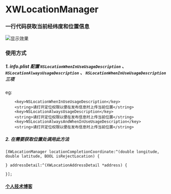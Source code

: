# XWLocationManager

### **一行代码获取当前经纬度和位置信息**

![显示效果](https://github.com/qxuewei/XWLocationManager/raw/master/GIF/XWLocationManagerGIF.gif)  

### 使用方式

##### 1. info.plist 配置 `NSLocationWhenInUseUsageDescription` 、`NSLocationAlwaysUsageDescription` 、 `NSLocationWhenInUseUsageDescription` 三项

eg:

```
    <key>NSLocationWhenInUseUsageDescription</key>
    <string>请打开定位权限以便在发布信息时上传当前位置</string>
    <key>NSLocationAlwaysUsageDescription</key>
    <string>请打开定位权限以便在发布信息时上传当前位置</string>
    <key>NSLocationAlwaysAndWhenInUseUsageDescription</key>
    <string>请打开定位权限以便在发布信息时上传当前位置</string>
```

##### 2. 在需要获取位置处调用此方法

```
[XWLocationManager locationCompletionCoordinate:^(double longitude, double latitude, BOOL isRejectLocation) { 
    
} addressDetail:^(XWLocationAddressDetail *address) {
    
}];
```


#### **[个人技术博客](http://blog.csdn.net/qxuewei)**
